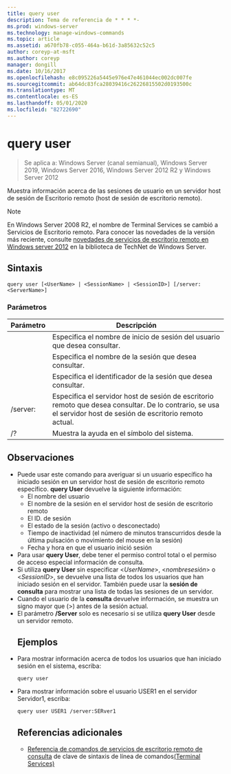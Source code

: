 ```yaml
---
title: query user
description: Tema de referencia de * * * *-
ms.prod: windows-server
ms.technology: manage-windows-commands
ms.topic: article
ms.assetid: a670fb78-c055-464a-b61d-3a85632c52c5
author: coreyp-at-msft
ms.author: coreyp
manager: dongill
ms.date: 10/16/2017
ms.openlocfilehash: e8c095226a5445e976e47e461044ec002dc007fe
ms.sourcegitcommit: ab64dc83fca28039416c26226815502d0193500c
ms.translationtype: MT
ms.contentlocale: es-ES
ms.lasthandoff: 05/01/2020
ms.locfileid: "82722690"
---
```

# <a name="query-user"></a>query user

> Se aplica a: Windows Server (canal semianual), Windows Server 2019, Windows Server 2016, Windows Server 2012 R2 y Windows Server 2012

Muestra información acerca de las sesiones de usuario en un servidor host de sesión de Escritorio remoto (host de sesión de escritorio remoto).

> [!NOTE]
> En Windows Server 2008 R2, el nombre de Terminal Services se cambió a Servicios de Escritorio remoto. Para conocer las novedades de la versión más reciente, consulte [novedades de servicios de escritorio remoto en Windows server 2012](https://technet.microsoft.com/library/hh831527) en la biblioteca de TechNet de Windows Server.
> ## <a name="syntax"></a>Sintaxis
> ```
> query user [<UserName> | <SessionName> | <SessionID>] [/server:<ServerName>]
> ```
> ### <a name="parameters"></a>Parámetros
> 
> |      Parámetro       |                                                     Descripción                                                     |
> |----------------------|---------------------------------------------------------------------------------------------------------------------|
> |      <UserName>      |                            Especifica el nombre de inicio de sesión del usuario que desea consultar.                             |
> |    <SessionName>     |                              Especifica el nombre de la sesión que desea consultar.                              |
> |     <SessionID>      |                               Especifica el identificador de la sesión que desea consultar.                               |
> | /server:<ServerName> | Especifica el servidor host de sesión de escritorio remoto que desea consultar. De lo contrario, se usa el servidor host de sesión de escritorio remoto actual. |
> |          /?          |                                        Muestra la ayuda en el símbolo del sistema.                                         |
> 
> ## <a name="remarks"></a>Observaciones
> - Puede usar este comando para averiguar si un usuario específico ha iniciado sesión en un servidor host de sesión de escritorio remoto específico. **query User** devuelve la siguiente información:
>   -   El nombre del usuario
>   -   El nombre de la sesión en el servidor host de sesión de escritorio remoto
>   -   El ID. de sesión
>   -   El estado de la sesión (activo o desconectado)
>   -   Tiempo de inactividad (el número de minutos transcurridos desde la última pulsación o movimiento del mouse en la sesión)
>   -   Fecha y hora en que el usuario inició sesión
> - Para usar **query User**, debe tener el permiso control total o el permiso de acceso especial información de consulta.
> - Si utiliza **query User** sin especificar <*UserName*>, <*nombresesión*> o <*SessionID*>, se devuelve una lista de todos los usuarios que han iniciado sesión en el servidor. También puede usar la **sesión de consulta** para mostrar una lista de todas las sesiones de un servidor.
> - Cuando el usuario de la **consulta** devuelve información, se muestra un signo mayor que (>) antes de la sesión actual.
> - El parámetro **/Server** solo es necesario si se utiliza **query User** desde un servidor remoto.
>   ## <a name="examples"></a>Ejemplos
> - Para mostrar información acerca de todos los usuarios que han iniciado sesión en el sistema, escriba:
>   ```
>   query user
>   ```
> - Para mostrar información sobre el usuario USER1 en el servidor Servidor1, escriba:
>   ```
>   query user USER1 /server:SERver1
>   ```
>   ## <a name="additional-references"></a>Referencias adicionales
>   - [Referencia de comandos de servicios de escritorio remoto de](command-line-syntax-key.md)
>   [consulta](query.md)
>   de clave de sintaxis de línea de comandos[(Terminal Services)](remote-desktop-services-terminal-services-command-reference.md)

